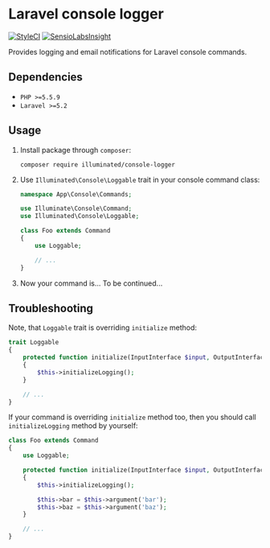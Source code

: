 # Laravel console logger

[![StyleCI](https://styleci.io/repos/61117768/shield)](https://styleci.io/repos/61117768)
[![SensioLabsInsight](https://insight.sensiolabs.com/projects/b6404099-b40b-4c59-8e71-5140a390f018/mini.png)](https://insight.sensiolabs.com/projects/b6404099-b40b-4c59-8e71-5140a390f018)

Provides logging and email notifications for Laravel console commands.

## Dependencies
- `PHP >=5.5.9`
- `Laravel >=5.2`

## Usage

1. Install package through `composer`:
    ```shell
    composer require illuminated/console-logger
    ```

2. Use `Illuminated\Console\Loggable` trait in your console command class:
    ```php
    namespace App\Console\Commands;

    use Illuminate\Console\Command;
    use Illuminated\Console\Loggable;

    class Foo extends Command
    {
        use Loggable;

        // ...
    }
    ```

3. Now your command is... To be continued... 

## Troubleshooting

Note, that `Loggable` trait is overriding `initialize` method:
```php
trait Loggable
{
    protected function initialize(InputInterface $input, OutputInterface $output)
    {
        $this->initializeLogging();
    }

    // ...
}
```

If your command is overriding `initialize` method too, then you should call `initializeLogging` method by yourself:
```php
class Foo extends Command
{
    use Loggable;

    protected function initialize(InputInterface $input, OutputInterface $output)
    {
        $this->initializeLogging();

        $this->bar = $this->argument('bar');
        $this->baz = $this->argument('baz');
    }

    // ...
}
```
